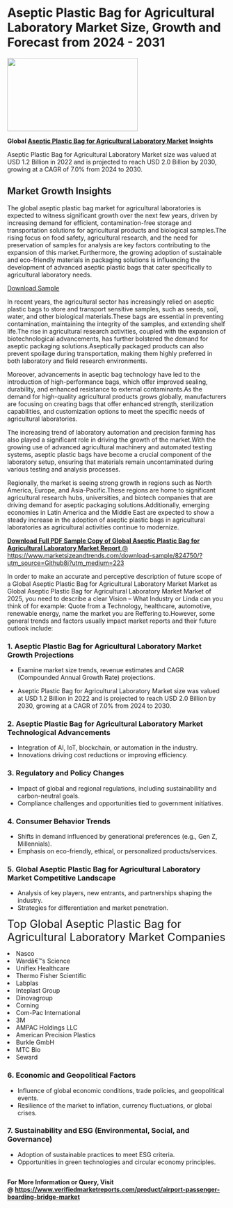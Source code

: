<H1>Aseptic Plastic Bag for Agricultural Laboratory Market Size, Growth and Forecast from 2024 - 2031</H1><img class="aligncenter size-medium wp-image-584254" src="https://thirdeyenews.in/wp-content/uploads/2024/09/Global-Market-Research-300x168.jpeg" alt="" width="300" height="168" /><p><strong>Global&nbsp;<a href="https://www.marketsizeandtrends.com/download-sample/824750/?utm_source=Github8j?utm_medium=223">Aseptic Plastic Bag for Agricultural Laboratory Market</a> Insights</strong></p><p>Aseptic Plastic Bag for Agricultural Laboratory Market size was valued at USD 1.2 Billion in 2022 and is projected to reach USD 2.0 Billion by 2030, growing at a CAGR of 7.0% from 2024 to 2030.</p><p><h2>Market Growth Insights</h2> <p>The global aseptic plastic bag market for agricultural laboratories is expected to witness significant growth over the next few years, driven by increasing demand for efficient, contamination-free storage and transportation solutions for agricultural products and biological samples.The rising focus on food safety, agricultural research, and the need for preservation of samples for analysis are key factors contributing to the expansion of this market.Furthermore, the growing adoption of sustainable and eco-friendly materials in packaging solutions is influencing the development of advanced aseptic plastic bags that cater specifically to agricultural laboratory needs.</p> <p><a href="download_sample_link_here">Download Sample</a></p> <p>In recent years, the agricultural sector has increasingly relied on aseptic plastic bags to store and transport sensitive samples, such as seeds, soil, water, and other biological materials.These bags are essential in preventing contamination, maintaining the integrity of the samples, and extending shelf life.The rise in agricultural research activities, coupled with the expansion of biotechnological advancements, has further bolstered the demand for aseptic packaging solutions.Aseptically packaged products can also prevent spoilage during transportation, making them highly preferred in both laboratory and field research environments.</p> <p>Moreover, advancements in aseptic bag technology have led to the introduction of high-performance bags, which offer improved sealing, durability, and enhanced resistance to external contaminants.As the demand for high-quality agricultural products grows globally, manufacturers are focusing on creating bags that offer enhanced strength, sterilization capabilities, and customization options to meet the specific needs of agricultural laboratories.</p> <p>The increasing trend of laboratory automation and precision farming has also played a significant role in driving the growth of the market.With the growing use of advanced agricultural machinery and automated testing systems, aseptic plastic bags have become a crucial component of the laboratory setup, ensuring that materials remain uncontaminated during various testing and analysis processes.</p> <p>Regionally, the market is seeing strong growth in regions such as North America, Europe, and Asia-Pacific.These regions are home to significant agricultural research hubs, universities, and biotech companies that are driving demand for aseptic packaging solutions.Additionally, emerging economies in Latin America and the Middle East are expected to show a steady increase in the adoption of aseptic plastic bags in agricultural laboratories as agricultural activities continue to modernize.</p> <p><a href="get_more_link_here"></p><p><span class=""><strong>Download Full PDF Sample Copy of Global Aseptic Plastic Bag for Agricultural Laboratory Market Report</strong> @ <a href="https://www.marketsizeandtrends.com/download-sample/824750/?utm_source=Github8j?utm_medium=223" target="_blank">https://www.marketsizeandtrends.com/download-sample/824750/?utm_source=Github8j?utm_medium=223</a></span></p><p>In order to make an accurate and perceptive description of future scope of a Global&nbsp;Aseptic Plastic Bag for Agricultural Laboratory Market Market as Global&nbsp;Aseptic Plastic Bag for Agricultural Laboratory Market Market of 2025, you need to describe a clear Vision &ndash; What Industry or Linda can you think of for example: Quote from a Technology, healthcare, automotive, renewable energy, name the market you are Reffering to.However, some general trends and factors usually impact market reports and their future outlook include:</p><h3>1.&nbsp;<strong>Aseptic Plastic Bag for Agricultural Laboratory Market Growth Projections</strong></h3><ul><li>Examine market size trends, revenue estimates and CAGR (Compounded Annual Growth Rate) projections.</li><li><p>Aseptic Plastic Bag for Agricultural Laboratory Market size was valued at USD 1.2 Billion in 2022 and is projected to reach USD 2.0 Billion by 2030, growing at a CAGR of 7.0% from 2024 to 2030.</p></li></ul><h3>2.&nbsp;<strong>Aseptic Plastic Bag for Agricultural Laboratory Market Technological Advancements</strong></h3><ul><li>Integration of AI, IoT, blockchain, or automation in the industry.</li><li>Innovations driving cost reductions or improving efficiency.</li></ul><h3>3.&nbsp;<strong>Regulatory and Policy Changes</strong></h3><ul><li>Impact of global and regional regulations, including sustainability and carbon-neutral goals.</li><li>Compliance challenges and opportunities tied to government initiatives.</li></ul><h3>4.&nbsp;<strong>Consumer Behavior Trends</strong></h3><ul><li>Shifts in demand influenced by generational preferences (e.g., Gen Z, Millennials).</li><li>Emphasis on eco-friendly, ethical, or personalized products/services.</li></ul><h3>5.&nbsp;<strong>Global Aseptic Plastic Bag for Agricultural Laboratory Market Competitive Landscape</strong></h3><ul><li>Analysis of key players, new entrants, and partnerships shaping the industry.</li><li>Strategies for differentiation and market penetration.</li></ul><p data-pm-slice="1 1 []"><span style="color: inherit; font-family: inherit; font-size: 25px;">Top Global Aseptic Plastic Bag for Agricultural Laboratory Market Companies</span></p><div class="" data-test-id=""><p><li>Nasco</li><li> Wardâ€™s Science</li><li> Uniflex Healthcare</li><li> Thermo Fisher Scientific</li><li> Labplas</li><li> Inteplast Group</li><li> Dinovagroup</li><li> Corning</li><li> Com-Pac International</li><li> 3M</li><li> AMPAC Holdings LLC</li><li> American Precision Plastics</li><li> Burkle GmbH</li><li> MTC Bio</li><li> Seward</li></p></div><h3>6.&nbsp;<strong>Economic and Geopolitical Factors</strong></h3><ul><li>Influence of global economic conditions, trade policies, and geopolitical events.</li><li>Resilience of the market to inflation, currency fluctuations, or global crises.</li></ul><h3>7.&nbsp;<strong>Sustainability and ESG (Environmental, Social, and Governance)</strong></h3><ul><li>Adoption of sustainable practices to meet ESG criteria.</li><li>Opportunities in green technologies and circular economy principles.</li></ul><h2><strong style="font-size: 14px;">For More Information or Query, Visit @&nbsp;</strong><a style="background-color: #ffffff; font-size: 14px;" href="https://www.marketsizeandtrends.com/report/aseptic-plastic-bag-for-agricultural-laboratory-market/" target="_blank">https://www.verifiedmarketreports.com/product/airport-passenger-boarding-bridge-market</a></h2>